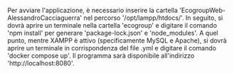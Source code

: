 Per avviare l'applicazione, è necessario inserire la cartella 'EcogroupWeb-AlessandroCacciaguerra' nel percorso '/opt/lampp/htdocs/'.
In seguito, si dovrà aprire un terminale nella cartella 'ecogroup' e digitare il comando 'npm install' per generare 'package-lock.json' e 'node_modules'.
A quel punto, mentre XAMPP è attivo (specificamente MySQL e Apache), si dovrà aprire un terminale in corrispondenza del file .yml e digitare il comando 'docker compose up'.
Il programma sarà disponibile all'indirizzo 'http://localhost:8080'.
